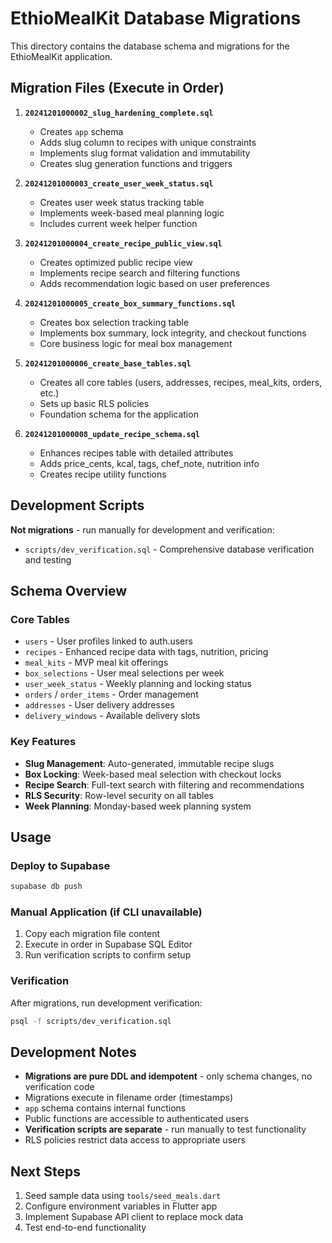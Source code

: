 # EthioMealKit Database Migrations

This directory contains the database schema and migrations for the EthioMealKit application.

## Migration Files (Execute in Order)

1. **`20241201000002_slug_hardening_complete.sql`**
   - Creates `app` schema
   - Adds slug column to recipes with unique constraints
   - Implements slug format validation and immutability
   - Creates slug generation functions and triggers

2. **`20241201000003_create_user_week_status.sql`**
   - Creates user week status tracking table
   - Implements week-based meal planning logic
   - Includes current week helper function

3. **`20241201000004_create_recipe_public_view.sql`**
   - Creates optimized public recipe view
   - Implements recipe search and filtering functions
   - Adds recommendation logic based on user preferences

4. **`20241201000005_create_box_summary_functions.sql`**
   - Creates box selection tracking table
   - Implements box summary, lock integrity, and checkout functions
   - Core business logic for meal box management

5. **`20241201000006_create_base_tables.sql`**
   - Creates all core tables (users, addresses, recipes, meal_kits, orders, etc.)
   - Sets up basic RLS policies
   - Foundation schema for the application

6. **`20241201000008_update_recipe_schema.sql`**
   - Enhances recipes table with detailed attributes
   - Adds price_cents, kcal, tags, chef_note, nutrition info
   - Creates recipe utility functions

## Development Scripts

**Not migrations** - run manually for development and verification:

- `scripts/dev_verification.sql` - Comprehensive database verification and testing

## Schema Overview

### Core Tables
- `users` - User profiles linked to auth.users
- `recipes` - Enhanced recipe data with tags, nutrition, pricing
- `meal_kits` - MVP meal kit offerings
- `box_selections` - User meal selections per week
- `user_week_status` - Weekly planning and locking status
- `orders` / `order_items` - Order management
- `addresses` - User delivery addresses
- `delivery_windows` - Available delivery slots

### Key Features
- **Slug Management**: Auto-generated, immutable recipe slugs
- **Box Locking**: Week-based meal selection with checkout locks
- **Recipe Search**: Full-text search with filtering and recommendations  
- **RLS Security**: Row-level security on all tables
- **Week Planning**: Monday-based week planning system

## Usage

### Deploy to Supabase
```bash
supabase db push
```

### Manual Application (if CLI unavailable)
1. Copy each migration file content
2. Execute in order in Supabase SQL Editor
3. Run verification scripts to confirm setup

### Verification
After migrations, run development verification:
```bash
psql -f scripts/dev_verification.sql
```

## Development Notes

- **Migrations are pure DDL and idempotent** - only schema changes, no verification code
- Migrations execute in filename order (timestamps)
- `app` schema contains internal functions
- Public functions are accessible to authenticated users  
- **Verification scripts are separate** - run manually to test functionality
- RLS policies restrict data access to appropriate users

## Next Steps

1. Seed sample data using `tools/seed_meals.dart`
2. Configure environment variables in Flutter app
3. Implement Supabase API client to replace mock data
4. Test end-to-end functionality